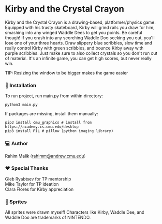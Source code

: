 # Kirby and the Crystal Crayon

Kirby and the Crystal Crayon is a drawing-based, platformer/physics game. Equipped with his trusty skateboard, Kirby will grind rails you draw for him, smashing into any winged Waddle Dees to get you points. Be careful though! If you crash into any scorching Waddle Doo seeking you out, you'll lose one of your three hearts. Draw slippery blue scribbles, slow time and really control Kirby with green scribbles, and bounce Kirby away with purple scribbles. Just make sure to also collect crystals so you don't run out of material. It's an infinite game, you can get high scores, but never really win.

TIP: Resizing the window to be bigger makes the game easier

### 💾 Installation 
To run project, run main.py from within directory:
```
python3 main.py
```

If packages are missing, install them manually:
```
pip3 install cmu_graphics # install from https://academy.cs.cmu.edu/desktop
pip3 install PIL # pillow (python imaging library)
```
### 💻 Author
Rahim Malik (rahimm@andrew.cmu.edu)

### ❤️ Special Thanks
Gleb Ryabtsev for TP mentorship<br/>
Mike Taylor for TP ideation<br/>
Clara Flores for Kirby appreciation

### 👾 Sprites
All sprites were drawn myself! Characters like Kirby, Waddle Dee, and Waddle Doo are trademarks of NINTENDO. 
